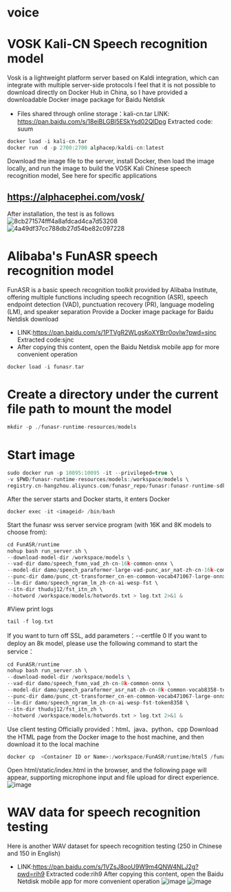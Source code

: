 # voice
# VOSK Kali-CN Speech recognition model
Vosk is a lightweight platform server based on Kaldi integration, which can integrate with multiple server-side protocols
I feel that it is not possible to download directly on Docker Hub in China, so I have provided a downloadable Docker image package for Baidu Netdisk

- Files shared through online storage：kali-cn.tar LINK: https://pan.baidu.com/s/18eiBLGBI5ESkYsd02QlDpg Extracted code: suum <br/>
~~~C
docker load -i kali-cn.tar
docker run -d -p 2700:2700 alphacep/kaldi-cn:latest
~~~
Download the image file to the server, install Docker, then load the image locally, and run the image to build the VOSK Kali Chinese speech recognition model,
See here for specific applications
## https://alphacephei.com/vosk/
After installation, the test is as follows
![8cb271574fff4a8afdcad4ca7d53208](https://github.com/user-attachments/assets/439db00b-ca82-4173-8fb0-8f06acd76c3a)
![4a49df37cc788db27d54be82c097228](https://github.com/user-attachments/assets/f9172186-228f-4b17-a542-716b905c13ee)

# Alibaba's FunASR speech recognition model
FunASR is a basic speech recognition toolkit provided by Alibaba Institute, offering multiple functions including speech recognition (ASR), speech endpoint detection (VAD), punctuation recovery (PR), language modeling (LM), and speaker separation
Provide a Docker image package for Baidu Netdisk download
- LINK:https://pan.baidu.com/s/1PTVgR2WLgsKoXYBrr0ovIw?pwd=sjnc Extracted code:sjnc 
- After copying this content, open the Baidu Netdisk mobile app for more convenient operation
~~~C
docker load -i funasr.tar
~~~
# Create a directory under the current file path to mount the model
~~~C
mkdir -p ./funasr-runtime-resources/models
~~~
# Start image
~~~C
sudo docker run -p 10095:10095 -it --privileged=true \
-v $PWD/funasr-runtime-resources/models:/workspace/models \
registry.cn-hangzhou.aliyuncs.com/funasr_repo/funasr:funasr-runtime-sdk-cpu-0.4.6
~~~
After the server starts and Docker starts, it enters Docker
~~~C
docker exec -it <imageid> /bin/bash
~~~
Start the funasr wss server service program (with 16K and 8K models to choose from):
~~~C
cd FunASR/runtime
nohup bash run_server.sh \
--download-model-dir /workspace/models \
--vad-dir damo/speech_fsmn_vad_zh-cn-16k-common-onnx \
--model-dir damo/speech_paraformer-large-vad-punc_asr_nat-zh-cn-16k-common-vocab8404-onnx \
--punc-dir damo/punc_ct-transformer_cn-en-common-vocab471067-large-onnx \
--lm-dir damo/speech_ngram_lm_zh-cn-ai-wesp-fst \
--itn-dir thuduj12/fst_itn_zh \
--hotword /workspace/models/hotwords.txt > log.txt 2>&1 &
~~~
#View print logs
~~~C
tail -f log.txt
~~~
If you want to turn off SSL, add parameters：--certfile 0
If you want to deploy an 8k model, please use the following command to start the service：
~~~C
cd FunASR/runtime
nohup bash run_server.sh \
--download-model-dir /workspace/models \
--vad-dir damo/speech_fsmn_vad_zh-cn-8k-common-onnx \
--model-dir damo/speech_paraformer_asr_nat-zh-cn-8k-common-vocab8358-tensorflow1-onnx \
--punc-dir damo/punc_ct-transformer_cn-en-common-vocab471067-large-onnx \
--lm-dir damo/speech_ngram_lm_zh-cn-ai-wesp-fst-token8358 \
--itn-dir thuduj12/fst_itn_zh \
--hotword /workspace/models/hotwords.txt > log.txt 2>&1 &
~~~
Use client testing
Officially provided：html、java、python、cpp
Download the HTML page from the Docker image to the host machine, and then download it to the local machine
~~~C
docker cp  <Container ID or Name>:/workspace/FunASR/runtime/html5 /funasr-runtime-resources
~~~
Open html/static/index.html in the browser, and the following page will appear, supporting microphone input and file upload for direct experience.
![image](https://github.com/user-attachments/assets/21b57ee6-bcd0-42fa-8093-c43923a62a69)

# WAV data for speech recognition testing
Here is another WAV dataset for speech recognition testing (250 in Chinese and 150 in English)
- LINK:https://pan.baidu.com/s/1VZsJ8ooU9W9m4QNW4NLJ2g?pwd=rih9 Extracted code:rih9 
After copying this content, open the Baidu Netdisk mobile app for more convenient operation
![image](https://github.com/user-attachments/assets/ff53c6ef-a5d6-45fc-a16b-03ffbae1f5e1)
![image](https://github.com/user-attachments/assets/f71ba235-2ae5-457f-b7a3-1517e1bdb8d9)


